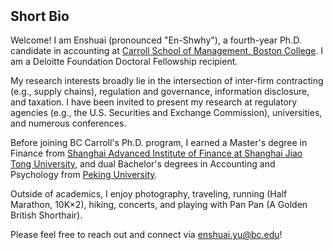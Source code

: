 <h2 id="bio" style="margin-top: 10px;">Short Bio</h2>

Welcome! I am Enshuai (pronounced "En-Shwhy"), a fourth-year Ph.D. candidate in accounting at <a href="https://www.bc.edu/csom">Carroll School of Management, Boston College</a>. I am a Deloitte Foundation Doctoral Fellowship recipient.

My research interests broadly lie in the intersection of inter-firm contracting (e.g., supply chains), regulation and governance, information disclosure, and taxation. I have been invited to present my research at regulatory agencies (e.g., the U.S. Securities and Exchange Commission), universities, and numerous conferences.

Before joining BC Carroll's Ph.D. program, I earned a Master's degree in Finance from <a href="https://en.saif.sjtu.edu.cn/">Shanghai Advanced Institute of Finance at Shanghai Jiao Tong University</a>, and dual Bachelor's degrees in Accounting and Psychology from <a href="https://english.pku.edu.cn/">Peking University</a>.

Outside of academics, I enjoy photography, traveling, running (Half Marathon, 10K×2), hiking, concerts, and playing with Pan Pan (A Golden British Shorthair).

Please feel free to reach out and connect via <a href="enshuai.yu@bc.edu">enshuai.yu@bc.edu</a>!
